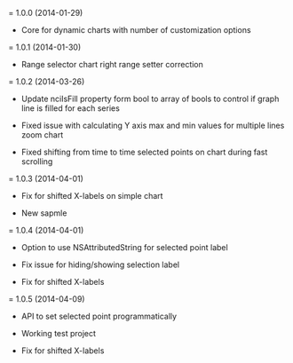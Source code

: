 = 1.0.0 (2014-01-29)

 * Core for dynamic charts with number of customization options

= 1.0.1 (2014-01-30)

 * Range selector chart right range setter correction

= 1.0.2 (2014-03-26)

 * Update nciIsFill property form bool to array of bools to control if graph line is filled for each series
 
 * Fixed issue with calculating Y axis max and min values for multiple lines zoom chart

 * Fixed shifting from time to time selected points on chart during fast scrolling 
 
= 1.0.3 (2014-04-01)
 
 * Fix for shifted X-labels on simple chart
 
 * New sapmle

= 1.0.4 (2014-04-01)

 * Option to use NSAttributedString for selected point label
 
 * Fix issue for hiding/showing selection label
 
 * Fix for shifted X-labels
 
= 1.0.5 (2014-04-09) 

 * API to set selected point programmatically

 * Working test project

 * Fix for shifted X-labels
